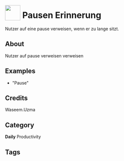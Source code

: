 # <img src="https://raw.githack.com/FortAwesome/Font-Awesome/master/svgs/solid/sun.svg" card_color="#AE3450" width="50" height="50" style="vertical-align:bottom"/> Pausen Erinnerung
Nutzer auf eine pause verweisen, wenn er zu lange sitzt.

## About
Nutzer auf pause verweisen verweisen

## Examples
* "Pause"

## Credits
Waseem.Uzma

## Category
**Daily**
Productivity

## Tags

